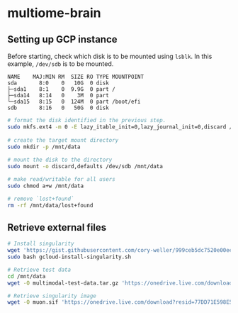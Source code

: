 # multiome-brain

## Setting up GCP instance
Before starting, check which disk is to be mounted using `lsblk`.
In this example, `/dev/sdb` is to be mounted.

    NAME    MAJ:MIN RM  SIZE RO TYPE MOUNTPOINT
    sda       8:0    0   10G  0 disk 
    ├─sda1    8:1    0  9.9G  0 part /
    ├─sda14   8:14   0    3M  0 part 
    └─sda15   8:15   0  124M  0 part /boot/efi
    sdb       8:16   0   50G  0 disk 


```bash
# format the disk identified in the previous step.
sudo mkfs.ext4 -m 0 -E lazy_itable_init=0,lazy_journal_init=0,discard /dev/sdb
 
# create the target mount directory
sudo mkdir -p /mnt/data
 
# mount the disk to the directory
sudo mount -o discard,defaults /dev/sdb /mnt/data

# make read/writable for all users
sudo chmod a+w /mnt/data

# remove `lost+found`
rm -rf /mnt/data/lost+found
```

## Retrieve external files
```bash
# Install singularity
wget 'https://gist.githubusercontent.com/cory-weller/999ceb5dc7520e00ee84d0acce93a033/raw/6c386bfb1235a0d4a744f0d9c816ee763958d43e/gcloud-install-singularity.sh'
sudo bash gcloud-install-singularity.sh

# Retrieve test data
cd /mnt/data
wget -O multimodal-test-data.tar.gz 'https://onedrive.live.com/download?resid=77DD71E598E5B51B%2125139&authkey=!AGZwmo3mlJXQt3E'

# Retrieve singularity image
wget -O muon.sif 'https://onedrive.live.com/download?resid=77DD71E598E5B51B%2125138&authkey=!AJG4d9rDK7M-8iE'
```

